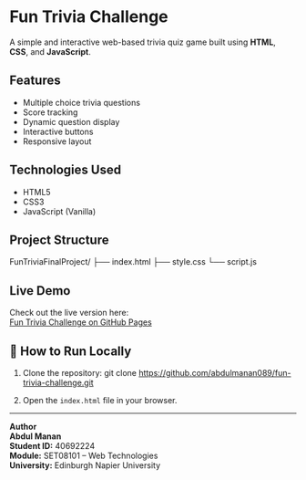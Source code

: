 # Fun Trivia Challenge 

A simple and interactive web-based trivia quiz game built using **HTML**, **CSS**, and **JavaScript**.

##  Features

- Multiple choice trivia questions  
- Score tracking  
- Dynamic question display  
- Interactive buttons  
- Responsive layout  

##  Technologies Used

- HTML5  
- CSS3  
- JavaScript (Vanilla)  

##  Project Structure

FunTriviaFinalProject/ ├── index.html ├── style.css └── script.js



##  Live Demo

Check out the live version here:  
 [Fun Trivia Challenge on GitHub Pages](https://abdulmanan089.github.io/fun-trivia-challenge/)

## 📄 How to Run Locally

1. Clone the repository:
git clone https://github.com/abdulmanan089/fun-trivia-challenge.git

2. Open the `index.html` file in your browser.

---

 **Author**  
**Abdul Manan**  
**Student ID:** 40692224  
**Module:** SET08101 – Web Technologies  
**University:** Edinburgh Napier University
